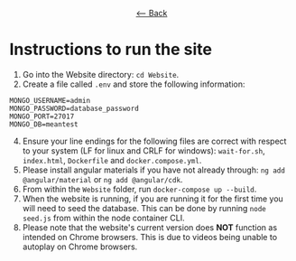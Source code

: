 <div align = center>
  
  [<-- Back](https://github.com/jess-mw/desk23/blob/main/README.md#introduction)
  </div>

# Instructions to run the site

1. Go into the Website directory: `cd Website`.
2. Create a file called `.env` and store the following information: 
```
MONGO_USERNAME=admin
MONGO_PASSWORD=database_password
MONGO_PORT=27017
MONGO_DB=meantest
```

4. Ensure your line endings for the following files are correct with respect to your system (LF for linux and CRLF for windows): `wait-for.sh`, `index.html`, `Dockerfile` and `docker.compose.yml`.
5. Please install angular materials if you have not already through: `ng add @angular/material` or `ng add @angular/cdk`.
6. From within the `Website` folder, run `docker-compose up --build`.
7. When the website is running, if you are running it for the first time you will need to seed the database. This can be done by running `node seed.js` from within the node container CLI.
8. Please note that the website's current version does **NOT** function as intended on Chrome browsers. This is due to videos being unable to autoplay on Chrome browsers.  
